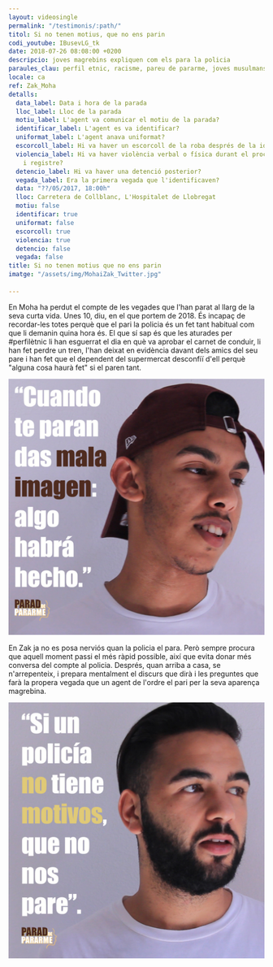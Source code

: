 ```yaml
---
layout: videosingle
permalink: "/testimonis/:path/"
titol: Si no tenen motius, que no ens parin
codi_youtube: IBusevLG_tk
date: 2018-07-26 08:08:00 +0200
descripcio: joves magrebins expliquen com els para la policia
paraules_clau: perfil etnic, racisme, pareu de pararme, joves musulmans
locale: ca
ref: Zak_Moha
detalls:
  data_label: Data i hora de la parada
  lloc_label: Lloc de la parada
  motiu_label: L'agent va comunicar el motiu de la parada?
  identificar_label: L'agent es va identificar?
  uniformat_label: L'agent anava uniformat?
  escorcoll_label: Hi va haver un escorcoll de la roba després de la identificació?
  violencia_label: Hi va haver violència verbal o física durant el procediment d'identificació
    i registre?
  detencio_label: Hi va haver una detenció posterior?
  vegada_label: Era la primera vegada que l'identificaven?
  data: "??/05/2017, 18:00h"
  lloc: Carretera de Collblanc, L'Hospitalet de Llobregat
  motiu: false
  identificar: true
  uniformat: false
  escorcoll: true
  violencia: true
  detencio: false
  vegada: false
title: Si no tenen motius que no ens parin
imatge: "/assets/img/MohaiZak_Twitter.jpg"

---
```

En Moha ha perdut el compte de les vegades que l'han parat al llarg de la seva curta vida. Unes 10, diu, en el que portem de 2018. És incapaç de recordar-les totes perquè que el pari la policia és un fet tant habitual com que li demanin quina hora és. El que sí sap és que les aturades per #perfilètnic li han esguerrat el dia en què va aprobar el carnet de conduir, li han fet perdre un tren, l'han deixat en evidència davant dels amics del seu pare i han fet que el dependent del supermercat desconfiï d'ell perquè "alguna cosa haurà fet" si el paren tant.

![](/assets/img/Moha_insta.jpg)

En Zak ja no es posa nerviós quan la policia el para. Però sempre procura que aquell moment passi el més ràpid possible, així que evita donar més conversa del compte al policia. Després, quan arriba a casa, se n'arrepenteix, i prepara mentalment el discurs que dirà i les preguntes que farà la propera vegada que un agent de l'ordre el pari per la seva aparença magrebina.

![](/assets/img/Zak_insta.jpg)